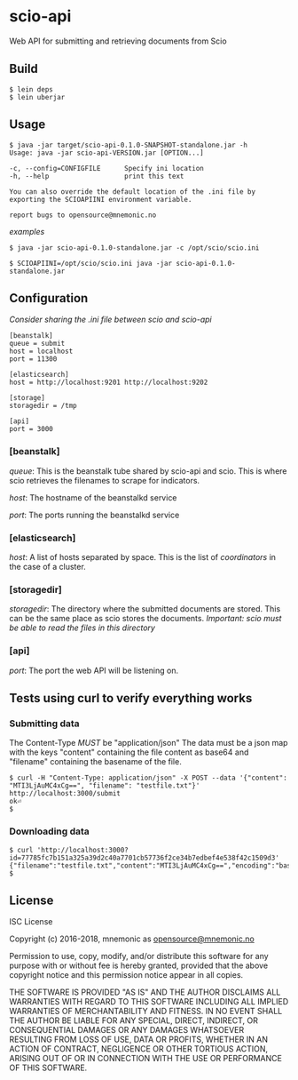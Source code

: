 # scio-api

Web API for submitting and retrieving documents from Scio

## Build

```
$ lein deps
$ lein uberjar
```

## Usage

```
$ java -jar target/scio-api-0.1.0-SNAPSHOT-standalone.jar -h
Usage: java -jar scio-api-VERSION.jar [OPTION...]

-c, --config=CONFIGFILE      Specify ini location
-h, --help                   print this text

You can also override the default location of the .ini file by exporting the SCIOAPIINI environment variable.

report bugs to opensource@mnemonic.no
```

*examples*
```
$ java -jar scio-api-0.1.0-standalone.jar -c /opt/scio/scio.ini
```

```
$ SCIOAPIINI=/opt/scio/scio.ini java -jar scio-api-0.1.0-standalone.jar
```

## Configuration

*Consider sharing the .ini file between scio and scio-api*

```
[beanstalk]
queue = submit
host = localhost
port = 11300

[elasticsearch]
host = http://localhost:9201 http://localhost:9202

[storage]
storagedir = /tmp

[api]
port = 3000
```

### [beanstalk]

*queue*: This is the beanstalk tube shared by scio-api and scio. This is where scio retrieves the filenames
to scrape for indicators.

*host*: The hostname of the beanstalkd service

*port*: The ports running the beanstalkd service

### [elasticsearch]
*host*: A list of hosts separated by space. This is the list of *coordinators* in the case of a cluster.

### [storagedir]

*storagedir*: The directory where the submitted documents are stored. This can be the same place as scio stores the documents. *Important: scio must be able to read the files in this directory*

### [api]
*port*: The port the web API will be listening on.

## Tests using curl to verify everything works

### Submitting data

The Content-Type *MUST* be "application/json"
The data must be a json map with the keys "content" containing the file content as base64 and "filename" containing the basename of the file.

```
$ curl -H "Content-Type: application/json" -X POST --data '{"content": "MTI3LjAuMC4xCg==", "filename": "testfile.txt"}' http://localhost:3000/submit
ok⏎
$
```

### Downloading data

```
$ curl 'http://localhost:3000?id=77785fc7b151a325a39d2c40a7701cb57736f2ce34b7edbef4e538f42c1509d3'
{"filename":"testfile.txt","content":"MTI3LjAuMC4xCg==","encoding":"base64"}
$
```

## License

ISC License

Copyright (c) 2016-2018, mnemonic as <opensource@mnemonic.no>

Permission to use, copy, modify, and/or distribute this software for any
purpose with or without fee is hereby granted, provided that the above
copyright notice and this permission notice appear in all copies.

THE SOFTWARE IS PROVIDED "AS IS" AND THE AUTHOR DISCLAIMS ALL WARRANTIES WITH
REGARD TO THIS SOFTWARE INCLUDING ALL IMPLIED WARRANTIES OF MERCHANTABILITY
AND FITNESS. IN NO EVENT SHALL THE AUTHOR BE LIABLE FOR ANY SPECIAL, DIRECT,
INDIRECT, OR CONSEQUENTIAL DAMAGES OR ANY DAMAGES WHATSOEVER RESULTING FROM
LOSS OF USE, DATA OR PROFITS, WHETHER IN AN ACTION OF CONTRACT, NEGLIGENCE
OR OTHER TORTIOUS ACTION, ARISING OUT OF OR IN CONNECTION WITH THE USE OR
PERFORMANCE OF THIS SOFTWARE.
